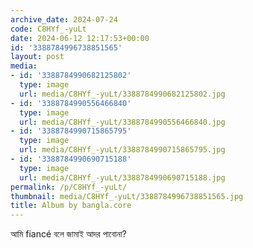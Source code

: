 ```yaml
---
archive_date: 2024-07-24
code: C8HYf_-yuLt
date: 2024-06-12 12:17:53+00:00
id: '3388784996738851565'
layout: post
media:
- id: '3388784990682125802'
  type: image
  url: media/C8HYf_-yuLt/3388784990682125802.jpg
- id: '3388784990556466840'
  type: image
  url: media/C8HYf_-yuLt/3388784990556466840.jpg
- id: '3388784990715865795'
  type: image
  url: media/C8HYf_-yuLt/3388784990715865795.jpg
- id: '3388784990690715188'
  type: image
  url: media/C8HYf_-yuLt/3388784990690715188.jpg
permalink: /p/C8HYf_-yuLt/
thumbnail: media/C8HYf_-yuLt/3388784996738851565.jpg
title: Album by bangla.core
---
```


আমি fiancé বলে জামাই আদর পাবোনা?